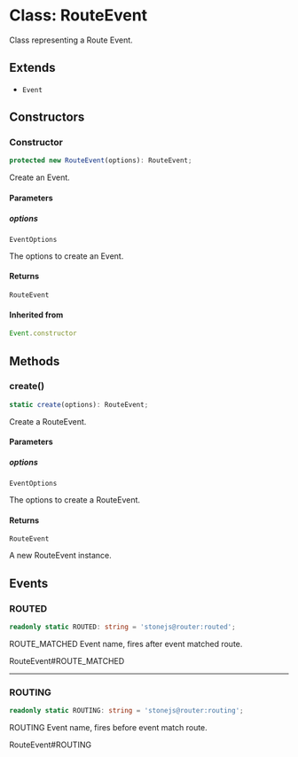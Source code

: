 # Class: RouteEvent

Class representing a Route Event.

## Extends

- `Event`

## Constructors

### Constructor

```ts
protected new RouteEvent(options): RouteEvent;
```

Create an Event.

#### Parameters

##### options

`EventOptions`

The options to create an Event.

#### Returns

`RouteEvent`

#### Inherited from

```ts
Event.constructor
```

## Methods

### create()

```ts
static create(options): RouteEvent;
```

Create a RouteEvent.

#### Parameters

##### options

`EventOptions`

The options to create a RouteEvent.

#### Returns

`RouteEvent`

A new RouteEvent instance.

## Events

### ROUTED

```ts
readonly static ROUTED: string = 'stonejs@router:routed';
```

ROUTE_MATCHED Event name, fires after event matched route.

 RouteEvent#ROUTE_MATCHED

***

### ROUTING

```ts
readonly static ROUTING: string = 'stonejs@router:routing';
```

ROUTING Event name, fires before event match route.

 RouteEvent#ROUTING
